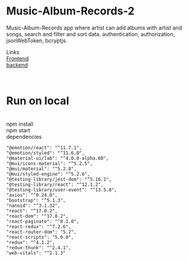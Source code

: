 # Music-Album-Records-2
 Music-Album-Records app where artist can add albums with artist and songs, search and filter and sort data. authentication, authorization, jsonWebToken, bcryptjs. 

Links
</br>
<a href="https://music-album-records-rohanpatel.vercel.app/" target=_blank >Frontend</a>
</br>
<a href="https://shielded-sands-21994.herokuapp.com/" target=_blank >backend</a>



</br>
<h1>Run on local</h1>
</br>
npm install
</br>
npm start
</br>
dependencies




    "@emotion/react": "^11.7.1",
    "@emotion/styled": "^11.6.0",
    "@material-ui/lab": "^4.0.0-alpha.60",
    "@mui/icons-material": "^5.2.5",
    "@mui/material": "^5.2.8",
    "@mui/styled-engine": "^5.2.6",
    "@testing-library/jest-dom": "^5.16.1",
    "@testing-library/react": "^12.1.2",
    "@testing-library/user-event": "^13.5.0",
    "axios": "^0.24.0",
    "bootstrap": "^5.1.3",
    "nanoid": "^3.1.32",
    "react": "^17.0.2",
    "react-dom": "^17.0.2",
    "react-paginate": "^8.1.0",
    "react-redux": "^7.2.6",
    "react-router-dom": "5.2",
    "react-scripts": "5.0.0",
    "redux": "^4.1.2",
    "redux-thunk": "^2.4.1",
    "web-vitals": "^2.1.3"
